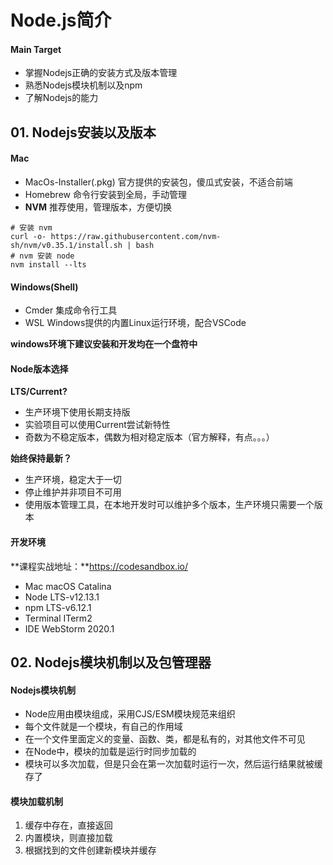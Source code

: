 # Node.js简介

#### Main Target

+ 掌握Nodejs正确的安装方式及版本管理
+ 熟悉Nodejs模块机制以及npm
+ 了解Nodejs的能力



## 01. Nodejs安装以及版本

#### Mac

+ MacOs-Installer(.pkg)	官方提供的安装包，傻瓜式安装，不适合前端
+ Homebrew    命令行安装到全局，手动管理
+ **NVM**     推荐使用，管理版本，方便切换

```shell
# 安装 nvm
curl -o- https://raw.githubusercontent.com/nvm-sh/nvm/v0.35.1/install.sh | bash
# nvm 安装 node
nvm install --lts
```



#### Windows(Shell)

+ Cmder				集成命令行工具
+ WSL                    Windows提供的内置Linux运行环境，配合VSCode

**windows环境下建议安装和开发均在一个盘符中**





#### Node版本选择

**LTS/Current?**

+ 生产环境下使用长期支持版
+ 实验项目可以使用Current尝试新特性
+ 奇数为不稳定版本，偶数为相对稳定版本（官方解释，有点。。。）

**始终保持最新？**

+ 生产环境，稳定大于一切
+ 停止维护并非项目不可用
+ 使用版本管理工具，在本地开发时可以维护多个版本，生产环境只需要一个版本



#### 开发环境

**课程实战地址：**https://codesandbox.io/

+ Mac  macOS Catalina
+ Node   LTS-v12.13.1
+ npm    LTS-v6.12.1
+ Terminal     ITerm2
+ IDE    WebStorm 2020.1



## 02. Nodejs模块机制以及包管理器

#### Nodejs模块机制

+ Node应用由模块组成，采用CJS/ESM模块规范来组织
+ 每个文件就是一个模块，有自己的作用域
+ 在一个文件里面定义的变量、函数、类，都是私有的，对其他文件不可见
+ 在Node中，模块的加载是运行时同步加载的
+ 模块可以多次加载，但是只会在第一次加载时运行一次，然后运行结果就被缓存了



#### 模块加载机制

1. 缓存中存在，直接返回
2. 内置模块，则直接加载
3. 根据找到的文件创建新模块并缓存



